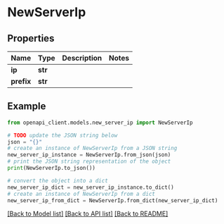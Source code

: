 # NewServerIp


## Properties

Name | Type | Description | Notes
------------ | ------------- | ------------- | -------------
**ip** | **str** |  | 
**prefix** | **str** |  | 

## Example

```python
from openapi_client.models.new_server_ip import NewServerIp

# TODO update the JSON string below
json = "{}"
# create an instance of NewServerIp from a JSON string
new_server_ip_instance = NewServerIp.from_json(json)
# print the JSON string representation of the object
print(NewServerIp.to_json())

# convert the object into a dict
new_server_ip_dict = new_server_ip_instance.to_dict()
# create an instance of NewServerIp from a dict
new_server_ip_from_dict = NewServerIp.from_dict(new_server_ip_dict)
```
[[Back to Model list]](../README.md#documentation-for-models) [[Back to API list]](../README.md#documentation-for-api-endpoints) [[Back to README]](../README.md)



